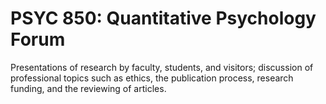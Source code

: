 # PSYC 850: Quantitative Psychology Forum

Presentations of research by faculty, students, and visitors; discussion of professional topics such as ethics, the publication process, research funding, and the reviewing of articles.